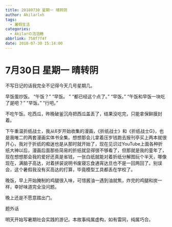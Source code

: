 ```yaml
---
title: 20180730 星期一 晴转阴
author: Akilarlxh
tags:
  - 暑假生活
categories:
  - Akilarの泡泡糖
abbrlink: 758f7f4f
date: 2018-07-30 15:14:00
---
```

# 7月30日 星期一 晴转阴

不写日记的话我完全不记得今天几号星期几。

早饭蛋炒饭。
“午饭？”
“早饭。 ”
“都已经这个点了。”
“早饭。”
“午饭和早饭一块吃了是吧？”
“早饭。”
“行吧。”

不吃午饭。吃西瓜，昨晚破釜沉舟把西瓜盖丢了，结果没吃完，只能拿保鲜膜封着。

下午重温折纸战士，我从6岁开始收集的漫画，《折纸战士》和《折纸战士G》，也是我唯二的两套漫画实体书全集。想想那会儿拿着压岁钱跑去报刊亭买上两本就很开心，我对于折纸的痴迷也是从那时就开始了，现在见识过YouTube上面各种折纸大神以后，漫画后面那些简易的折纸就显得很不够看了，但那就是我的童年了，现在想想那会我的爱好还真是省钱，一张白纸就能对着折纸分解图玩个半天，哪像现在，满脑子高达，对着拼装说明书废寝忘食通宵达旦也不是一回两回了。别误会，这个暑假我没有买高达的打算，毕竟模型工具都丢在学校了。

晚饭，早上开始腌制的鸡腿很入味，可惜酱油一遇到油就焦，炸完的鸡腿和炭一样，幸好味道完全没问题。

晚上还是不愿意踏出门。

题外话

明天开始写暑期社会实践的游记。本故事纯属虚构，如有雷同，纯属巧合。